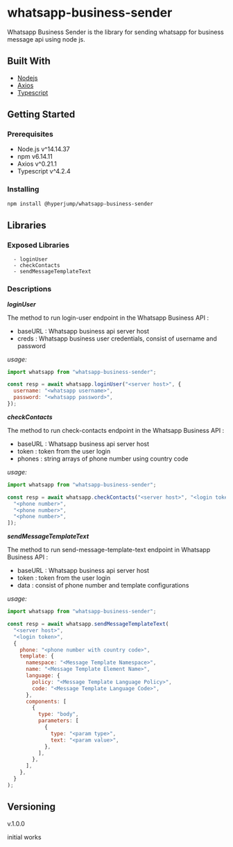 # **whatsapp-business-sender**

Whatsapp Business Sender is the library for sending whatsapp for business message api using node js.

## **Built With**

- [Nodejs](https://nodejs.org/en/)
- [Axios](https://github.com/axios/axios)
- [Typescript](https://www.typescriptlang.org)

## **Getting Started**

### Prerequisites

- Node.js v^14.14.37
- npm v6.14.11
- Axios v^0.21.1
- Typescript v^4.2.4

### Installing

```bash
npm install @hyperjump/whatsapp-business-sender
```

## **Libraries**

### Exposed Libraries

```
  - loginUser
  - checkContacts
  - sendMessageTemplateText
```

### Descriptions

**_loginUser_**

The method to run login-user endpoint in the Whatsapp Business API :

- baseURL : Whatsapp business api server host
- creds : Whatsapp business user credentials, consist of username and password

_usage:_

```js
import whatsapp from "whatsapp-business-sender";

const resp = await whatsapp.loginUser("<server host>", {
  username: "<whatsapp username>",
  password: "<whatsapp password>",
});
```

**_checkContacts_**

The method to run check-contacts endpoint in the Whatsapp Business API :

- baseURL : Whatsapp business api server host
- token : token from the user login
- phones : string arrays of phone number using country code

_usage:_

```js
import whatsapp from "whatsapp-business-sender";

const resp = await whatsapp.checkContacts("<server host>", "<login token>", [
  "<phone number>",
  "<phone number>",
  "<phone number>",
]);
```

**_sendMessageTemplateText_**

The method to run send-message-template-text endpoint in Whatsapp Business API :

- baseURL : Whatsapp business api server host
- token : token from the user login
- data : consist of phone number and template configurations

_usage:_

```js
import whatsapp from "whatsapp-business-sender";

const resp = await whatsapp.sendMessageTemplateText(
  "<server host>",
  "<login token>",
  {
    phone: "<phone number with country code>",
    template: {
      namespace: "<Message Template Namespace>",
      name: "<Message Template Element Name>",
      language: {
        policy: "<Message Template Language Policy>",
        code: "<Message Template Language Code>",
      },
      components: [
        {
          type: "body",
          parameters: [
            {
              type: "<param type>",
              text: "<param value>",
            },
          ],
        },
      ],
    },
  }
);
```

## **Versioning**

v.1.0.0

initial works
